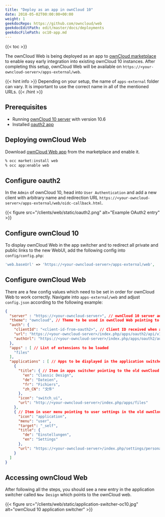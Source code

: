 ```yaml
---
title: "Deploy as an app in ownCloud 10"
date: 2018-05-02T00:00:00+00:00
weight: 1
geekdocRepo: https://github.com/owncloud/web
geekdocEditPath: edit/master/docs/deployments
geekdocFilePath: oc10-app.md
---
```


{{< toc >}}

The ownCloud Web is being deployed as an app to [ownCloud marketplace](https://market.owncloud.com) to enable easy early integration into existing ownCloud 10 instances.
After completing this setup, ownCloud Web will be available on `https://<your-owncloud-server>/apps-external/web`.

{{< hint info >}}
Depending on your setup, the name of `apps-external` folder can vary. It is important to use the correct name in all of the mentioned URLs.
{{< /hint >}}

## Prerequisites
- Running [ownCloud 10 server](https://owncloud.com/download-server/) with version 10.6
- Installed [oauth2 app](https://marketplace.owncloud.com/apps/oauth2)

## Deploying ownCloud Web
Download [ownCloud Web app](https://marketplace.owncloud.com/apps/web) from the marketplace and enable it.

```bash
% occ market:install web
% occ app:enable web
```

## Configure oauth2
In the `Admin` of ownCloud 10, head into `User Authentication` and add a new client with arbitrary name and redirection URL `https://<your-owncloud-server>/apps-external/web/oidc-callback.html`.

{{< figure src="/clients/web/static/oauth2.png" alt="Example OAuth2 entry" >}}

## Configure ownCloud 10
To display ownCloud Web in the app switcher and to redirect all private and public links to the new WebUI, add the following config into `config/config.php`:

```php
'web.baseUrl' => 'https://<your-owncloud-server>/apps-external/web',
```
## Configure ownCloud Web
There are a few config values which need to be set in order for ownCloud Web to work correctly. Navigate into `apps-external/web` and adjust `config.json` according to the following example:

```json
{
  "server" : "https://<your-owncloud-server>", // ownCloud 10 server address
  "theme": "owncloud", // Theme to be used in ownCloud Web pointing to a json file inside of `themes` folder
  "auth": {
    "clientId": "<client-id-from-oauth2>", // Client ID received when adding ownCloud Web in the `User Authentication` section in `Admin`
    "url": "https://<your-owncloud-server>/index.php/apps/oauth2/api/v1/token",
    "authUrl": "https://<your-owncloud-server>/index.php/apps/oauth2/authorize"
  },
  "apps" : [ // List of extensions to be loaded
    "files"
  ],
  "applications" : [ // Apps to be displayed in the application switcher or in the user menu
    {
      "title": { // Item in apps switcher pointing to the old ownCloud UI
        "en": "Classic Design",
        "de": "Dateien",
        "fr": "Fichiers",
        "zh_CN": "文件"
      },
      "icon": "switch_ui",
      "url": "http://<your-owncloud-server>/index.php/apps/files"
    },
    { // Item in user menu pointing to user settings in the old ownCloud UI
      "icon": "application",
      "menu": "user",
      "target": "_self",
      "title": {
        "de": "Einstellungen",
        "en": "Settings"
      },
      "url": "https://<your-owncloud-server>/index.php/settings/personal"
    }
  ]
}
```

## Accessing ownCloud Web
After following all the steps, you should see a new entry in the application switcher called `New Design` which points to the ownCloud web.

{{< figure src="/clients/web/static/application-switcher-oc10.jpg" alt="ownCloud 10 application switcher" >}}
